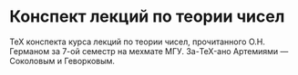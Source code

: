 # Конспект лекций по теории чисел
TeX конспекта курса лекций по теории чисел, прочитанного О.Н. Германом за 7-ой семестр на мехмате МГУ. За-TeX-ано Артемиями — Соколовым и Геворковым.
